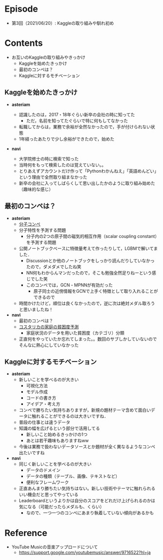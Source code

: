 # Episode
- 第3回（2021/06/20）: Kaggleの取り組みや馴れ初め

# Contents
- お互いのKaggleの取り組みやきっかけ
    - Kaggleを始めたきっかけ
 	- 最初のコンペは？
 	- Kaggleに対するモチベーション

## Kaggleを始めたきっかけ
- **asteriam**
    - 認識したのは，2017・18年ぐらい新卒の会社の時に知ってた
      - ただ，名前を知ってたぐらいで特に何もしてなかった
    - 転職してからは，業務で余裕が全然なかったので，手が付けられない状態
    - 1年経ったあたりで少し余裕ができたので，始めた

- **navi**
    - 大学院修士の時に検索で知った
    - 当時何をもって検索したのは覚えていない。。
    - とりあえずアカウントだけ作って「Pythonわかんねえ」「英語めんどい」という理由で全然取り組まなかった
    - 新卒の会社に入ってしばらくして思い出したかのように取り組み始めた（趣味的な感じ）

## 最初のコンペは？
- **asteriam**
    - [分子コンペ](https://www.kaggle.com/c/champs-scalar-coupling)
    - 分子特性を予測する問題
        - 分子内の2つの原子間の磁気的相互作用（scalar coupling constant）を予測する問題
    - 公開ノートブックベースに特徴量考えて作ったりして，LGBMで解いてました．
        - Discussionとか他のノートブックをしっかり読んだりしていなかったので，ダメダメでしたね笑
        - NN何もわからんマンだったので，そこも勉強全然足りねーという感じでした笑
        - このコンペでは，GCN・MPNNが有効だった
            - 原子同士の近傍情報をGCNで上手く特徴として取り入れることができるので
    - 時間かけたけど，順位は良くなかったので，逆に次は絶対メダル取ろうと思いましたね！
- **navi**
    - 最初のコンペは？
    - [コスタリカの家庭の貧困度予測](https://www.kaggle.com/c/costa-rican-household-poverty-prediction)
        - 家庭状況のデータを用いた貧困度（カテゴリ）分類
    - 正直何をやっていたか忘れてしまった。。数回のサブしかしていないのでそんなに熱心にしていなかった

## Kaggleに対するモチベーション
- **asteriam**
    - 新しいことを学べるのが大きい
        - 可視化方法
        - モデル作成
        - コードの書き方
        - アイデア・考え方
    - コンペで勝ちたい気持ちありますが，新規の題材テーマ含めて面白いデータに触れることができるのは大きいですね．
    - 普段の仕事とは違うデータ
    - 知識の幅を広げるという部分で活用してる
        - 新しいこと始めるきっかけの1つ
        - あとは若干趣味もありますねww
    - 今後は業務で扱わないデータソースとか題材が全く異なるようなコンペ出たいですね
- **navi**
    - 同じく新しいことを学べるのが大きい
        - データのドメイン
        - データの種類（テーブル、画像、テキストなど）
        - 便利なフレームワーク
    - 正直あんまり勝ちたい気持ちはない。新しい技術やテーマに触れられるいい機会だと思ってやっている
    - Leaderboardというよりかは自分のスコアをどれだけ上げられるのかは気になる（可能だったらメダルも、くらい）
        - なので、一つ一つのコンペにあまり執着していない傾向があるかも
    
# Reference

- YouTube Musicの音楽アップロードについて
    - https://support.google.com/youtubemusic/answer/9716522?hl=ja